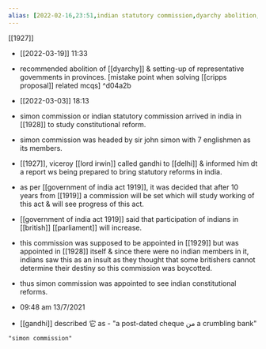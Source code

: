 ```yaml
---
alias: [2022-02-16,23:51,indian statutory commission,dyarchy abolition,,,,,,,,,,,]
---
```

[[1927]]

- [[2022-03-19]] 11:33
- recommended abolition of [[dyarchy]] & setting-up of representative govemments in provinces. [mistake point when solving [[cripps proposal]] related mcqs] ^d04a2b

- [[2022-03-03]] 18:13
- simon commission or indian statutory commission arrived in india in [[1928]] to study constitutional reform.
- simon commission was headed by sir john simon with 7 englishmen as its members.

- [[1927]], viceroy [[lord irwin]] called gandhi to [[delhi]] & informed him dt a report ws being prepared to bring statutory reforms in india.

- as per [[government of india act 1919]], it was decided that after 10 years from [[1919]] a commission will be set which will study working of this act & will see progress of this act.
 
- [[government of india act 1919]] said that participation of indians in [[british]] [[parliament]] will increase.

- this commission was supposed to be appointed in [[1929]] but was appointed in [[1928]] itself & since there were no indian members in it, indians saw this as an insult as they thought that some britishers cannot determine their destiny so this commission was boycotted.
- thus simon commission was appointed to see indian constitutional reforms.

- 09:48 am 13/7/2021
- [[gandhi]] described 它 as - "a post-dated cheque من a crumbling bank"
```query 2022-02-16 23:51
"simon commission"
```